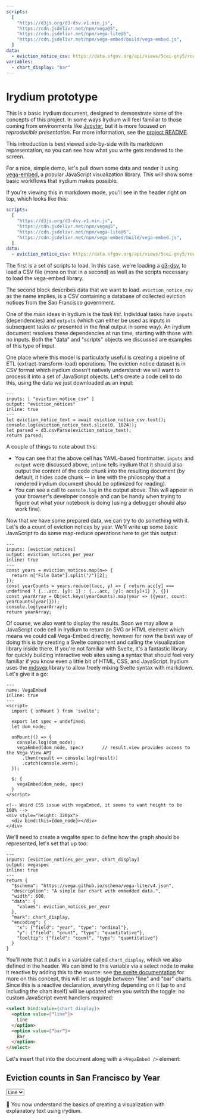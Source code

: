 ```yaml
---
scripts:
  [
    "https://d3js.org/d3-dsv.v1.min.js",
    "https://cdn.jsdelivr.net/npm/vega@5",
    "https://cdn.jsdelivr.net/npm/vega-lite@5",
    "https://cdn.jsdelivr.net/npm/vega-embed/build/vega-embed.js",
  ]
data:
  - eviction_notice_csv: https://data.sfgov.org/api/views/5cei-gny5/rows.csv?accessType=DOWNLOAD
variables:
  - chart_display: "bar"
---
```


# Irydium prototype

This is a basic Irydium document, designed to demonstrate some of the concepts of this
project. In some ways Irydium will feel familiar to those coming from environments
like [Jupyter](https://jupyter.org/), but it is more focused on _reproducible
presentation_. For more information, see the [project README].

This introduction is best viewed side-by-side with its markdown representation,
so you can see how what you write gets rendered to the screen.

For a nice, simple demo, let's pull down some data and render it using [vega-embed],
a popular JavaScript visualization library. This will show some basic workflows that irydium
makes possible.

If you're viewing this in markdown mode, you'll see in the header right on top, which looks like this:

```yaml
scripts:
  [
    "https://d3js.org/d3-dsv.v1.min.js",
    "https://cdn.jsdelivr.net/npm/vega@5",
    "https://cdn.jsdelivr.net/npm/vega-lite@5",
    "https://cdn.jsdelivr.net/npm/vega-embed/build/vega-embed.js",
  ]
data:
  - eviction_notice_csv: https://data.sfgov.org/api/views/5cei-gny5/rows.csv?accessType=DOWNLOAD
```

The first is a set of scripts to load. In this case, we're loading a [d3-dsv], to load a CSV file
(more on that in a second) as well as the scripts necessary to load the vega-embed library.

The second block describes data that we want to load. `eviction_notice_csv` as the name implies, is
a CSV containing a database of collected eviction notices from the San Francisco government.

One of the main ideas in Irydium is the _task list_. Individual tasks have `inputs` (dependencies)
and `outputs` (which can either be used as inputs in subsequent tasks _or_ presented in the final output
in some way). An irydium document resolves these dependencies at run time, starting with those with no inputs.
Both the "data" and "scripts" objects we discussed are examples of this type of input.

One place where this model is particularly useful is creating a pipeline of ETL (extract-transform-load) operations.
The eviction notice dataset is in CSV format which irydium doesn't natively understand: we will want to process it into a set of JavaScript objects. Let's create a code cell to do this, using the data we just downloaded as an input:

```{code-cell} js
---
inputs: [ "eviction_notice_csv" ]
output: "eviction_notices"
inline: true
---
let eviction_notice_text = await eviction_notice_csv.text();
console.log(eviction_notice_text.slice(0, 1024));
let parsed = d3.csvParse(eviction_notice_text);
return parsed;
```

A couple of things to note about this:

- You can see that the above cell has YAML-based frontmatter. `inputs` and `output` were discussed above,
  `inline` tells irydium that it should also output the content of the code chunk into the resulting
  document (by default, it hides code chunk -- in line with the philosophy that a rendered irydium document
  should be optimized for reading).
- You can see a call to `console.log` in the output above. This will appear in your browser's developer
  console and can be handy when trying to figure out what your notebook is doing (using a debugger should
  also work fine).

Now that we have some prepared data, we can try to do something with it. Let's do a count of eviction
notices by year. We'll write up some basic JavaScript to do some map-reduce operations here to get this
output:

```{code-cell} js
---
inputs: [eviction_notices]
output: eviction_notices_per_year
inline: true
---
const years = eviction_notices.map(n=> {
  return n["File Date"].split("/")[2];
});
const yearCounts = years.reduce((acc, y) => { return acc[y] === undefined ? {...acc, [y]: 1} : {...acc, [y]: acc[y]+1} }, {})
const yearArray = Object.keys(yearCounts).map(year => ({year, count: yearCounts[year]}));
console.log(yearArray);
return yearArray;
```

Of course, we also want to display the results. Soon we may allow a JavaScript code cell in Irydium to return an
SVG or HTML element which means we could call Vega-Embed directly, however for now the best way of doing
this is by creating a Svelte component and calling the visualization library inside there. If you're not
familiar with Svelte, it's a fantastic library for quickly building interactive web sites using a syntax
that should feel very familiar if you know even a little bit of HTML, CSS, and JavaScript. Irydium uses
the [mdsvex] library to allow freely mixing Svelte syntax with markdown. Let's give it a go:

```{code-cell} svelte
---
name: VegaEmbed
inline: true
---
<script>
  import { onMount } from 'svelte';

  export let spec = undefined;
  let dom_node;

  onMount(() => {
    console.log(dom_node);
    vegaEmbed(dom_node, spec)    	// result.view provides access to the Vega View API
      .then(result => console.log(result))
      .catch(console.warn);
  });

  $: {
    vegaEmbed(dom_node, spec)
  }
</script>

<!-- Weird CSS issue with vegaEmbed, it seems to want height to be 100% -->
<div style="height: 320px">
  <div bind:this={dom_node}></div>
</div>
```

We'll need to create a vegalite spec to define how the graph should be represented, let's set that up too:

```{code-cell} js
---
inputs: [eviction_notices_per_year, chart_display]
output: vegaspec
inline: true
---
return {
  "$schema": "https://vega.github.io/schema/vega-lite/v4.json",
  "description": "A simple bar chart with embedded data.",
  "width": 600,
  "data": {
    "values": eviction_notices_per_year
  },
  "mark": chart_display,
  "encoding": {
    "x": {"field": "year", "type": "ordinal"},
    "y": {"field": "count", "type": "quantitative"},
    "tooltip": {"field": "count", "type": "quantitative"}
  }
}
```

You'll note that it pulls in a variable called `chart_display`, which we also defined in the header.
We can bind to this variable via a select node to make it reactive by adding this to the source: see
[the svelte documentation](https://svelte.dev/tutorial/component-bindings) for more on this concept,
this will let us toggle between "line" and "bar" charts. Since this is a reactive declaration, everything depending on it (up to and including the chart itself) will be updated when you switch
the toggle: no custom JavaScript event handlers required:

```html
<select bind:value={chart_display}>
  <option value={"line"}>
    Line
  </option>
  <option value={"bar"}>
    Bar
  </option>
</select>
```

Let's insert that into the document along with a `<VegaEmbed />` element:

## Eviction counts in San Francisco by Year

<select bind:value={chart_display}>
  <option value={"line"}>
    Line
  </option>
  <option value={"bar"}>
    Bar
  </option>
</select>

<VegaEmbed spec={vegaspec} />

🎉 You now understand the basics of creating a visualization with explanatory text using irydium.

[project readme]: https://github.com/irydium/irydium/blob/main/README.md
[vega-embed]: https://github.com/vega/vega-embed
[d3-dsv]: https://github.com/d3/d3-dsv
[mdsvex]: https://mdsvex.com/
